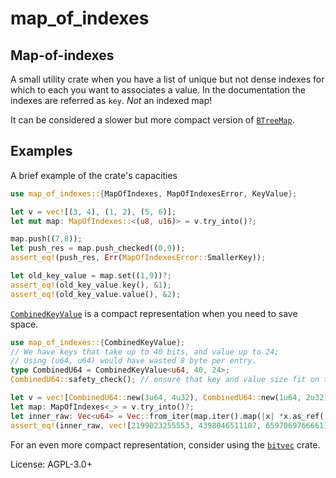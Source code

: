 # map_of_indexes

## Map-of-indexes

A small utility crate when you have a list of unique but not dense indexes for which to each you want to associates a value.
In the documentation the indexes are referred as `key`. *Not* an indexed map!

It can be considered a slower but more compact version of [`BTreeMap`](std::collections::BTreeMap).
## Examples
A brief example of the crate's capacities
```rust
use map_of_indexes::{MapOfIndexes, MapOfIndexesError, KeyValue};

let v = vec![(3, 4), (1, 2), (5, 6)];
let mut map: MapOfIndexes::<(u8, u16)> = v.try_into()?;

map.push((7,8));
let push_res = map.push_checked((0,9));
assert_eq!(push_res, Err(MapOfIndexesError::SmallerKey));

let old_key_value = map.set((1,9))?;
assert_eq!(old_key_value.key(), &1);
assert_eq!(old_key_value.value(), &2);
```
[`CombinedKeyValue`](crate::CombinedKeyValue) is a compact representation when you need to save space.
```rust
use map_of_indexes::{CombinedKeyValue};
// We have keys that take up to 40 bits, and value up to 24;
// Using (u64, u64) would have wasted 8 byte per entry.
type CombinedU64 = CombinedKeyValue<u64, 40, 24>;
CombinedU64::safety_check(); // ensure that key and value size fit on the unsigned integer.

let v = vec![CombinedU64::new(3u64, 4u32), CombinedU64::new(1u64, 2u32), CombinedU64::new(5u64, 6u32)];
let map: MapOfIndexes<_> = v.try_into()?;
let inner_raw: Vec<u64> = Vec::from_iter(map.iter().map(|x| *x.as_ref()));
assert_eq!(inner_raw, vec![2199023255553, 4398046511107, 6597069766661]);
```
For an even more compact representation, consider using the [`bitvec`](https://docs.rs/bitvec/latest/bitvec/index.html) crate.

License: AGPL-3.0+
